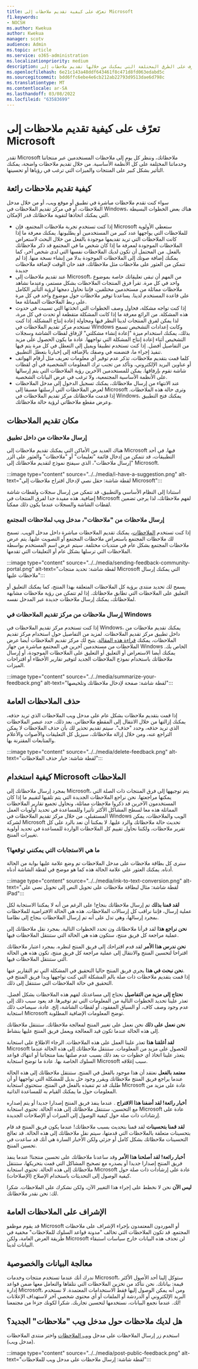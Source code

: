 ```yaml
---
title: تعرّف على كيفية تقديم ملاحظات إلى Microsoft
f1.keywords:
- NOCSH
ms.author: Kwekua
author: Kwekua
manager: scotv
audience: Admin
ms.topic: article
ms.service: o365-administration
ms.localizationpriority: medium
description: تعرف على الطرق المختلفة التي يمكنك من خلالها تقديم ملاحظات إلى Microsoft حول منتجات وخدمات Microsoft.
ms.openlocfilehash: 6e21c143a48ddf643461f8c471d8fd063edabd5c
ms.sourcegitcommit: bdd6ffc6ebe4e6cb212ab22793d9513dae6d798c
ms.translationtype: MT
ms.contentlocale: ar-SA
ms.lasthandoff: 03/08/2022
ms.locfileid: "63583699"
---
```

# <a name="learn-about-how-to-provide-feedback-to-microsoft"></a>تعرّف على كيفية تقديم ملاحظات إلى Microsoft

تقدر Microsoft ملاحظاتك، وننظر كل يوم إلى ملاحظات المستخدمين عبر منتجاتنا وخدماتنا المختلفة على كل الأنظمة الأساسية.  من خلال تقديم ملاحظات واضحة، يمكنك التأثير بشكل كبير على المنتجات والميزات التي ترغب في رؤياها أو تحسينها.

## <a name="how-to-give-great-feedback"></a>كيفية تقديم ملاحظات رائعة

سواء كنت تقدم ملاحظات مباشرة في تطبيق أو موقع ويب، أو من خلال مدخل الملاحظات، أو في مركز تقديم الملاحظات في Windows، [](https://aka.ms/WIPFeedbackHub)هناك بعض الخطوات البسيطة التي يمكنك اتخاذها لتقوية ملاحظاتك قدر الإمكان.

- إذا كنت تستخدم تجربة ملاحظات المجتمع، فإن Microsoft ستعطي الأولوية للملاحظات التي يواجهها عدد كبير من المستخدمين أو يطلبونها.  يمكنك معرفة ما إذا كانت الملاحظات التي تريد تقديمها موجودة بالفعل من خلال البحث لاستعراض الملاحظات الموجودة لمعرفة ما إذا كان شخص ما في المجتمع قد ذكر ملاحظاتك بالفعل.  من المحتمل أن تكون لديك الملاحظات نفسها التي لدى شخص آخر، كما يمكنك إضافة صوتك إلى الملاحظات الموجودة بدلا من إنشاء نسخة منها.  إذا لم تتمكن من العثور على ملاحظات مثل ملاحظاتك، فقد حان الوقت لإضافة ملاحظات جديدة
- عند تقديم ملاحظات إلى Microsoft، من المهم أن تبقى تعليقاتك خاصة بموضوع واحد في كل مرة.  تقرأ فرق المنتجات الملاحظات بشكل مستمر، وعندما نشاهد ملاحظات مماثلة من مستخدمين مختلفين، فإننا نحاول دمجها لرؤية التأثير الكامل على قاعدة المستخدم لدينا.  يساعدنا توفير ملاحظات حول موضوع واحد في كل مرة على ربط الملاحظات المماثلة معا.
- إذا كنت تواجه مشكلة، فحاول وصف الخطوات التي اتخذتها التي تسببت في حدوث هذه المشكلة.  من الرائع معرفة ما إذا كانت المشكلة متقطعة أو تحدث في كل مرة، لذا يمكن لفرق المنتجات لدينا النظر فيها ومحاولة إعادة إنتاج المشكلة.  إذا كنت تستخدم مركز تقديم الملاحظات في Windows وكانت إعدادات التشخيص تسمح بذلك، يمكنك استخدام ميزة "إعادة إنشاء مشكلتي" لإرفاق لقطات الشاشة وسجلات التشخيص أثناء إعادة إنتاج المشكلة التي تواجهها.  عادة ما يكون الحصول على مزيد من التفاصيل أفضل.  إذا كنت تستخدم تطبيقا ويميل إلى التعطل في كل مرة يتم فيها تنفيذ إجراء ما، فتضمنه في وصفك بالإضافة إلى إخبارنا بتعطل التطبيق.
- كلما قمت بتقديم ملاحظات، تذكر عدم توفير أي معلومات تعريف مثل أرقام الهواتف أو عناوين البريد الإلكتروني، وتأكد من تجنب ترك المعلومات الشخصية في أي لقطات شاشة تقوم بإرفاقها.  يمكن للمستخدمين الآخرين رؤية الملاحظات التي يتم إرسالها على الأنظمة الأساسية المجتمعية، ولا ترغب في عرض البيانات الشخصية.
- عند الانتهاء من إرسال ملاحظاتك، يمكنك تسجيل الدخول إلى مدخل الملاحظات لعرض الملاحظات التي أرسلتها مسبقا إلى Microsoft وترى حالة هذه الملاحظات.  إذا قدمت ملاحظاتك مركز تقديم الملاحظات في Windows، يمكنك فتح التطبيق وعرض مقطع ملاحظاتي لرؤية حالة ملاحظاتك.

## <a name="where-to-provide-feedback"></a>مكان تقديم الملاحظات

### <a name="sending-feedback-from-within-an-application"></a>إرسال ملاحظات من داخل تطبيق

هناك العديد من الأماكن التي يمكنك تقديم ملاحظات إلى Microsoft فيها.  في أحد التطبيقات، قد تتمكن من إدخال قائمة "تعليمات" أو "ملاحظات" والعثور على الزر "إرسال ملاحظات"، الذي سيفتح نموذج لتقديم ملاحظاتك إلى Microsoft.

:::image type="content" source="../../media/i-have-a-suggestion.png" alt-text="لقطة شاشة: حقل نصي لإدخال اقتراح ملاحظات إلى Microsoft":::

استنادا إلى النظام الأساسي والتطبيق، قد تتمكن من إرسال سجلات ولقطات شاشة إضافية.  هذه مفيدة جدا لفرق المنتجات في Microsoft لفهم ملاحظاتك، لذا يرجى تضمين لقطات الشاشة والسجلات عندما يكون ذلك ممكنا.

### <a name="sending-feedback-from-feedback-our-community-feedback-web-portal"></a>إرسال ملاحظات من "ملاحظات"، مدخل ويب لملاحظات المجتمع

إذا كنت تستخدم [الملاحظات](https://feedbackportal.microsoft.com/)، يمكنك تقديم الملاحظات مباشرة داخل مدخل الويب.  تسمح لك ملاحظات المجتمع باستعراض ملاحظات المجتمع أو التصويت عليها. يتم عرض ملاحظات المجتمع بشكل عام في منتديات مختلفة. سيتم عرض اسم المستخدم بواسطة الملاحظات التي ترسلها بشكل عام أو التعليقات التي تقدمها.

:::image type="content" source="../../media/sending-feedback-community-portal.png" alt-text="لقطة شاشة: تحديد منتجات Microsoft التي يمكنك إرسال ملاحظات عليها":::

يسمح لك تحديد منتدى برؤية كل الملاحظات المتعلقة بهذا المنتج، كما يمكنك التعليق أو التعليق على الملاحظات التي تطابق ملاحظاتك.  إذا لم تتمكن من رؤية ملاحظات مشابهة لملاحظاتك، يمكنك إرسال ملاحظات جديدة عبر المدخل نفسه.

### <a name="sending-feedback-from-windows-feedback-hub"></a>إرسال ملاحظات من مركز تقديم الملاحظات في Windows

إذا كنت تستخدم مركز تقديم الملاحظات في Windows، يمكنك تقديم ملاحظات من داخل تطبيق مركز تقديم الملاحظات.  لمزيد من التفاصيل حول استخدام مركز تقديم الملاحظات، يمكنك [قراءة هذه المقالة](/windows-insider/feedback).  يتيح لك مركز تقديم الملاحظات أيضا عرض الملاحظات من مستخدمين آخرين في المجتمع مباشرة من جهاز Windows الخاص بك.  يمكنك أيضا الاستعراض أو التعليق أو التعليق على الملاحظات الموجودة، أو إرسال ملاحظاتك باستخدام نموذج الملاحظات الجديد لتوفير تقارير الأخطاء أو اقتراحات الميزات.

:::image type="content" source="../../media/summarize-your-feedback.png" alt-text="لقطة شاشة: صفحة لإدخال ملاحظاتك وتلخيصها":::

## <a name="deleting-public-feedback"></a>حذف الملاحظات العامة

إذا قمت بتقديم ملاحظات بشكل عام على مدخل ويب الملاحظات الذي تريد حذفه، يمكنك إزالتها من خلال الانتقال إلى المقطع ملاحظاتي.  بعد ذلك، حدد عنصر الملاحظات الذي تريد حذفه، وحدد "حذف".  سيتم تقديم تحذير لك بأن حذف الملاحظات لا يمكن التراجع عنه، ومن خلال إزالة ملاحظاتك، سيزيل كل التعليقات والأصوات والأعلام والمتابعات المقترنة بها.

:::image type="content" source="../../media/delete-feedback.png" alt-text="لقطة شاشة: خيار حذف الملاحظات":::

## <a name="how-microsoft-uses-feedback"></a>كيفية استخدام Microsoft الملاحظات

بمجرد إرسال ملاحظاتك إلى Microsoft، يتم توجيهها إلى فرق المنتجات ذات الصلة التي يمكنها مراجعتها. نحن نراجع الملاحظات الجديدة التي يتم تلقيها لتقييم ما إذا كان المستخدمون الآخرين قد ذكروا ملاحظات مماثلة، ونحاول تجميع تقارير الملاحظات المماثلة هذه معا لسطح المشاكل الأكثر تأثيرا وللمساعدة في تحديد أولويات العمل المستقبلي.
من خلال مركز تقديم الملاحظات في Windows الويب والملاحظات، يمكن لشركة Microsoft تحديث حالة ملاحظاتك والرد عليها.  لا يمكننا أن نعد بالرد على كل تقرير ملاحظات، ولكننا نحاول تقييم كل الملاحظات الواردة للمساعدة في تحديد أولوية تغييرات المنتج.

### <a name="what-responses-can-i-expect"></a>ما هي الاستجابات التي يمكنني توقعها؟

سترى كل بطاقة ملاحظات على مدخل الملاحظات تم وضع علامة عليها بوابة من الحالة أدناه. يمكنك العثور على علامة الحالة هذه كما هو موضح في لقطة الشاشة أدناه.

:::image type="content" source="../../media/ink-to-text-conversion.png" alt-text="لقطة شاشة: مثال لبطاقة ملاحظات على تحويل النص إلى تحويل نصي على iPad":::

**لقد قمنا بذلك**  تم إرسال ملاحظاتك بنجاح! على الرغم من أنه لا يمكننا الاستجابة لكل عملية إرسال، فإننا نراقب كل إرسالات الملاحظات.
هذه هي الحالة الافتراضية للملاحظات بمجرد إرسالها، وهي تدل على أنه تم إرسال الملاحظات بنجاح إلى نظامنا.

**نحن نراجع هذا**  لقد قرأنا ملاحظاتك ون تحدد الخطوات التالية.
بمجرد نقل ملاحظاتك إلى عملية مراجعة كل فريق منتج، ستكون هذه هي الحالة التي ستنتقل الملاحظات فيها.

**نحن ندرس هذا الأمر**  لقد قدم اقتراحك إلى فريق المنتج لنظره.
بمجرد اعتبار ملاحظاتك اقتراحا لتحسين المنتج والانتقال إلى عملية مراجعة كل فريق منتج، تكون هذه هي الحالة التي ستنتقل الملاحظات فيها.

**نحن نبحث في هذا**  يجري فريق المنتج حاليا التحقيق في المشكلة التي تم التقارير عنها.  
إذا قمت بتقديم ملاحظات ذات صلة بالم المشكلة التي كنت تواجهها وبدأ فريق المنتج في التحقيق في حالة الملاحظات التي ستنتقل إلى ذلك.

**نحتاج إلى مزيد من التفاصيل**  نحتاج إلى مساعدتك لفهم هذه الملاحظات بشكل أفضل.
تعذر علينا تحديد الخطوات التالية من المعلومات التي تم توفيرها. قد يعود سبب ذلك إلى عدم وجود وصف كاف، أو السياق المفقود، أو لقطات الشاشة، إلخ. عادة، سيصاحب ذلك استجابة Microsoft توضح المعلومات الإضافية المطلوبة.

**نحن نعمل على ذلك**  نحن نعمل على تغيير المنتج لمعالجة ملاحظاتك.
ستنتقل ملاحظاتك إلى هذه الحالة عندما تكون قيد المعالجة ويعمل فريق المنتج عليها بنشاط.

**لقد أغلقنا هذا**  تعذر علينا العمل على هذه الملاحظات. الرجاء الاطلاع على استجابة Microsoft للحصول على مزيد من المعلومات.
ستنتقل ملاحظاتك إلى هذه الحالة عندما يتعذر علينا اتخاذ أي خطوات ت بعد ذلك بسبب عدم صلتها بمنا منتجاتنا أو انتهاك قواعد السلوك الخاصة بها. عادة ما توضح استجابة Microsoft سبب إغلاقه.

**معتمد بالفعل**  نعتقد أن هذا موجود بالفعل في المنتج.
ستنتقل ملاحظاتك إلى هذه الحالة عندما يراجع فريق المنتج ملاحظاتك ويقرر وجود حل بديل للمشكلة التي تواجهها أو أن طلبك قد تم تنفيذه بالفعل في المنتج. ستحتوي استجابة Microsoft عادة على مزيد من المعلومات حول ما يمكنك القيام به للمساعدة الذاتية.

**أخبار رائعة! لقد أضفنا هذا الاقتراح**  .
عندما ينفذ فريق المنتج إصدارا جديدا أو يتم إصداره مع التحسين، ستنتقل ملاحظاتك إلى هذه الحالة. تحتوي استجابة Microsoft عادة على إرشادات ذات صلة حول كيفية الوصول إلى الميزات أو الإصلاحات الجديدة.

**لقد قمنا بتحسينات**  لقد قمنا بتحديث بسبب ملاحظاتك!
عندما يكون فريق المنتج قد قام بتحسينات متعلقة بالملاحظات التي قدمتها، سيتم نقل ملاحظاتك إلى هذه الحالة. قد تعالج التحسينات ملاحظاتك بشكل كامل أو جزئي ولكن الأخبار السارة هي أنك قد ساعدت في تحسين المنتج.

**أخبار رائعة! لقد أصلحنا هذا الأمر**  وقد ساعدنا ملاحظاتك على تحسين منتجنا!
عندما ينفذ فريق المنتج إصدارا جديدا أو يصدره مع تصحيح المشاكل التي قمت بتحريكها، ستنتقل ملاحظاتك إلى هذه الحالة. تحتوي استجابة Microsoft عادة على إرشادات ذات صلة حول كيفية الوصول إلى التحديثات باستخدام الإصلاح (الإصلاحات).

**ليس الآن**  نحن لا نخطط على إجراء هذا التغيير الآن، ولكن نشكرك على الملاحظات.
شكرا لك: نحن نقدر ملاحظاتك.

## <a name="public-feedback-moderation"></a>الإشراف على الملاحظات العامة

قد يقوم موظفو Microsoft أو الموردون المعتمدون بإجراء الإشراف على ملاحظات المجتمع.  قد تكون الملاحظات التي تخالف "مدونة قواعد السلوك للملاحظات" مخفية في طريقة العرض العامة، ولكن Microsoft لن تحذف هذه البيانات خارج سياسات استبقاء البيانات لدينا.

## <a name="data-handling-and-privacy"></a>معالجة البيانات والخصوصية

ندرك أنك عندما تستخدم منتجات وخدمات Microsoft، ستوكل إلينا أحد الأصول الأكثر قيمة: بياناتك.  نحن نتأكد من تخزين الملاحظات التي نتلقاها والتعامل معها ضمن قواعد إدارة Microsoft، ومن أنه يمكن الوصول إليها فقط الاستخدامات المعتمدة.  لا نستخدم البريد الإلكتروني أو الدردشة أو الملفات أو أي محتوى شخصي آخر لاستهداف الإعلانات لك.  عندما نجمع البيانات، نستخدمها لتحسين تجاربك. شكرا لكونك جزءا من مجتمعنا!

## <a name="have-feedback-about-the-new-feedback-web-portal"></a>هل لديك ملاحظات حول مدخل ويب "ملاحظات" الجديد؟

استخدم زر إرسال الملاحظات على مدخل [ويب الملاحظات](https://feedbackportal.microsoft.com/feedback) واختر منتدى الملاحظات (مدخل ويب).

:::image type="content" source="../../media/post-public-feedback.png" alt-text="لقطة شاشة: إرسال ملاحظات على مدخل ويب للملاحظات":::
